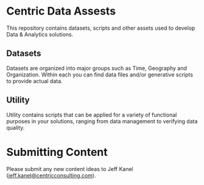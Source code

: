 # Centric Data Assests

This repository contains datasets, scripts and other assets used to develop Data & Analytics solutions.

## Datasets

Datasets are organized into major groups such as Time, Geography and Organization.  Within each you can find data files and/or generative scripts to provide actual data.

## Utility

Utility contains scripts that can be applied for a variety of functional purposes in your solutions, ranging from data management to verifying data quality.

# Submitting Content

Please submit any new content ideas to Jeff Kanel (jeff.kanel@centricconsulting.com).
